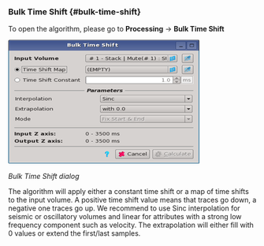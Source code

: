 ### Bulk Time Shift {#bulk-time-shift}

To open the algorithm, please go to **Processing** → **Bulk Time Shift**

![](/assets/093_Processing.png)

_Bulk Time Shift dialog_


The algorithm will apply either a constant time shift or a map of time shifts to the input volume. A positive time shift value means that traces go down, a negative one traces go up. We recommend to use Sinc interpolation for seismic or oscillatory volumes and linear for attributes with a strong low frequency component such as velocity. The extrapolation will either fill with 0 values or extend the first/last samples. 

